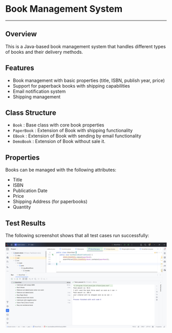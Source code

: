 # Book Management System

---

## Overview
This is a Java-based book management system that handles different types of books and their delivery methods.

## Features
- Book management with basic properties (title, ISBN, publish year, price)
- Support for paperback books with shipping capabilities
- Email notification system
- Shipping management

## Class Structure
- `Book` : Base class with core book properties
- `PaperBook` : Extension of Book with shipping functionality
- `EBook` : Extension of Book with sending by email functionality
- `DemoBook` : Extension of Book without sale it.

## Properties
Books can be managed with the following attributes:
- Title
- ISBN
- Publication Date
- Price
- Shipping Address (for paperbooks)
- Quantity

## Test Results
The following screenshot shows that all test cases run successfully:

![Test Success](test-success.png) 